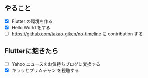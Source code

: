 ## やること

- [x] Flutter の環境を作る
- [x] Hello World をする
- [ ] https://github.com/takao-giken/no-timeline に contribution する

## Flutterに飽きたら

- [ ] Yahoo ニュースをお気持ちブログに変換する
- [x] キラッとプリ☆チャン を視聴する
